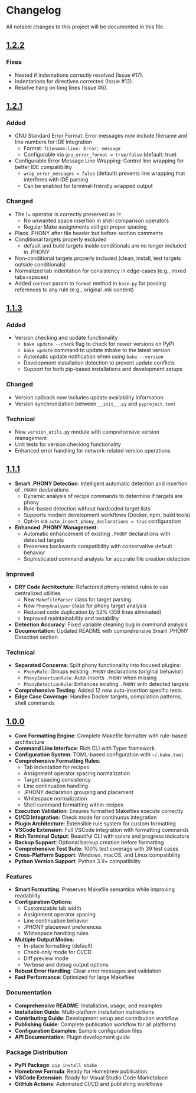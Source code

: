 # Changelog

All notable changes to this project will be documented in this file.

## [1.2.2]

<!-- markdownlint-disable MD024 -->
### Fixes

- Nested if indentations correctly resolved (Issue #17).
- Indentations for directives corrected (Issue #12).
- Resolve hang on long lines (Issue #6).

## [1.2.1]

### Added

- GNU Standard Error Format: Error messages now include filename and line numbers for IDE integration
  - Format: `filename:line: Error: message`
  - Configurable via `gnu_error_format = true/false` (default: true)
- Configurable Error Message Line Wrapping: Control line wrapping for better IDE compatibility
  - `wrap_error_messages = false` (default) prevents line wrapping that interferes with IDE parsing
  - Can be enabled for terminal-friendly wrapped output

### Changed

- The != operator is correctly preserved as !=
  - No unwanted space insertion in shell comparison operators
  - Regular Make assignments still get proper spacing
- Place .PHONY after file header but before section comments
- Conditional targets properly excluded
  - default and build targets inside conditionals are no longer included in .PHONY
- Non-conditional targets properly included (clean, install, test targets outside conditionals)
- Normalized tab indentation for consistency in edge-cases (e.g., mixed tabs+spaces)
- Added `context` param to `format` method in `base.py` for passing references to any rule (e.g., original .mk content)

## [1.1.3]

<!-- markdownlint-disable MD024 -->
### Added

- Version checking and update functionality
  - `bake update --check` flag to check for newer versions on PyPI
  - `bake update` command to update mbake to the latest version
  - Automatic update notification when using `bake --version`
  - Development installation detection to prevent update conflicts
  - Support for both pip-based installations and development setups

### Changed

- Version callback now includes update availability information
- Version synchronization between `__init__.py` and `pyproject.toml`

### Technical

- New `version_utils.py` module with comprehensive version management
- Unit tests for version checking functionality
- Enhanced error handling for network-related version operations

## [1.1.1]

- **Smart .PHONY Detection**: Intelligent automatic detection and insertion of `.PHONY` declarations
  - Dynamic analysis of recipe commands to determine if targets are phony
  - Rule-based detection without hardcoded target lists
  - Supports modern development workflows (Docker, npm, build tools)
  - Opt-in via `auto_insert_phony_declarations = true` configuration
- **Enhanced .PHONY Management**:
  - Automatic enhancement of existing `.PHONY` declarations with detected targets
  - Preserves backwards compatibility with conservative default behavior
  - Sophisticated command analysis for accurate file creation detection

### Improved

- **DRY Code Architecture**: Refactored phony-related rules to use centralized utilities
  - New `MakefileParser` class for target parsing
  - New `PhonyAnalyzer` class for phony target analysis  
  - Reduced code duplication by 52% (359 lines eliminated)
  - Improved maintainability and testability
- **Detection Accuracy**: Fixed variable cleaning bug in command analysis
- **Documentation**: Updated README with comprehensive Smart .PHONY Detection section

<!-- markdownlint-disable MD024 -->
### Technical

- **Separated Concerns**: Split phony functionality into focused plugins:
  - `PhonyRule`: Groups existing `.PHONY` declarations (original behavior)
  - `PhonyInsertionRule`: Auto-inserts `.PHONY` when missing
  - `PhonyDetectionRule`: Enhances existing `.PHONY` with detected targets
- **Comprehensive Testing**: Added 12 new auto-insertion specific tests
- **Edge Case Coverage**: Handles Docker targets, compilation patterns, shell commands

## [1.0.0]

- **Core Formatting Engine**: Complete Makefile formatter with rule-based architecture
- **Command Line Interface**: Rich CLI with Typer framework
- **Configuration System**: TOML-based configuration with `~/.bake.toml`
- **Comprehensive Formatting Rules**:
  - Tab indentation for recipes
  - Assignment operator spacing normalization
  - Target spacing consistency
  - Line continuation handling
  - .PHONY declaration grouping and placement
  - Whitespace normalization
  - Shell command formatting within recipes
- **Execution Validation**: Ensures formatted Makefiles execute correctly
- **CI/CD Integration**: Check mode for continuous integration
- **Plugin Architecture**: Extensible rule system for custom formatting
- **VSCode Extension**: Full VSCode integration with formatting commands
- **Rich Terminal Output**: Beautiful CLI with colors and progress indicators
- **Backup Support**: Optional backup creation before formatting
- **Comprehensive Test Suite**: 100% test coverage with 39 test cases
- **Cross-Platform Support**: Windows, macOS, and Linux compatibility
- **Python Version Support**: Python 3.9+ compatibility

### Features

- **Smart Formatting**: Preserves Makefile semantics while improving readability
- **Configuration Options**:
  - Customizable tab width
  - Assignment operator spacing
  - Line continuation behavior
  - .PHONY placement preferences
  - Whitespace handling rules
- **Multiple Output Modes**:
  - In-place formatting (default)
  - Check-only mode for CI/CD
  - Diff preview mode
  - Verbose and debug output options
- **Robust Error Handling**: Clear error messages and validation
- **Fast Performance**: Optimized for large Makefiles

### Documentation

- **Comprehensive README**: Installation, usage, and examples
- **Installation Guide**: Multi-platform installation instructions
- **Contributing Guide**: Development setup and contribution workflow
- **Publishing Guide**: Complete publication workflow for all platforms
- **Configuration Examples**: Sample configuration files
- **API Documentation**: Plugin development guide

### Package Distribution

- **PyPI Package**: `pip install mbake`
- **Homebrew Formula**: Ready for Homebrew publication
- **VSCode Extension**: Ready for Visual Studio Code Marketplace
- **GitHub Actions**: Automated CI/CD and publishing workflows

[1.2.2]: https://github.com/ebodshojaei/bake/releases/tag/v1.2.2
[1.2.1]: https://github.com/ebodshojaei/bake/releases/tag/v1.2.1
[1.1.3]: https://github.com/ebodshojaei/bake/releases/tag/v1.1.3
[1.1.1]: https://github.com/ebodshojaei/bake/releases/tag/v1.1.1
[1.0.0]: https://github.com/ebodshojaei/bake/releases/tag/v1.0.0
